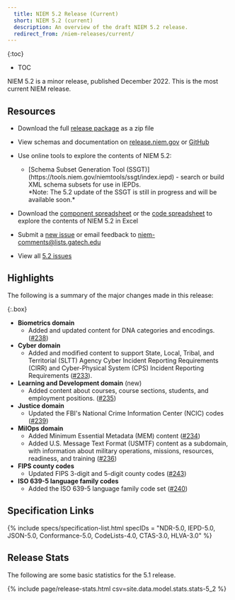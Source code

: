 ```yaml
---
  title: NIEM 5.2 Release (Current)
  short: NIEM 5.2 (current)
  description: An overview of the draft NIEM 5.2 release.
  redirect_from: /niem-releases/current/
---
```


{:toc}
- TOC

NIEM 5.2 is a minor release, published December 2022.  This is the most current NIEM release.

## Resources

- Download the full [release package](https://github.com/NIEM/NIEM-Releases/archive/niem-5.2.zip) as a zip file

- View schemas and documentation on [release.niem.gov](https://release.niem.gov/niem/5.2) or [GitHub](https://github.com/NIEM/NIEM-Releases/tree/niem-5.2)

- Use online tools to explore the contents of NIEM 5.2:

  - <p markdown="1">[Schema Subset Generation Tool (SSGT)](https://tools.niem.gov/niemtools/ssgt/index.iepd) - search or build XML schema subsets for use in IEPDs. <br/>*Note: The 5.2 update of the SSGT is still in progress and will be available soon.* </p>

  <!-- - <p markdown="1">[Movement](https://beta.movement.niem.gov) - search elements </p> -->

- Download the [component spreadsheet](https://release.niem.gov/niem/5.2/xlsx/niem-5.2.xlsx) or the [code spreadsheet](https://release.niem.gov/niem/5.2/xlsx/niem-5.2-codes.xlsx) to explore the contents of NIEM 5.2 in Excel

- Submit a [new issue](https://github.com/NIEM/NIEM-Releases/issues/new) or email feedback to <niem-comments@lists.gatech.edu>

- View all [5.2 issues](https://github.com/NIEM/NIEM-Releases/issues?q=is%3Aissue+label%3A5.2)

## Highlights

The following is a summary of the major changes made in this release:

{:.box}
- **Biometrics domain**
  - Added and updated content for DNA categories and encodings. ([#238](https://github.com/NIEM/NIEM-Releases/issues/238))
- **Cyber domain**
  - Added and modified content to support State, Local, Tribal, and Territorial (SLTT) Agency Cyber Incident Reporting Requirements (CIRR) and Cyber-Physical System (CPS) Incident Reporting Requirements ([#233](https://github.com/NIEM/NIEM-Releases/issues/233)).
- **Learning and Development domain** (new)
  - Added content about courses, course sections, students, and employment positions. ([#235](https://github.com/NIEM/NIEM-Releases/issues/235))
- **Justice domain**
  - Updated the FBI's National Crime Information Center (NCIC) codes ([#239](https://github.com/NIEM/NIEM-Releases/issues/239))
- **MilOps domain**
  - Added Minimum Essential Metadata (MEM) content ([#234](https://github.com/NIEM/NIEM-Releases/issues/234))
  - Added U.S. Message Text Format (USMTF) content as a subdomain, with information about military operations, missions, resources, readiness, and training ([#236](https://github.com/NIEM/NIEM-Releases/issues/236))
- **FIPS county codes**
  - Updated FIPS 3-digit and 5-digit county codes ([#243](https://github.com/NIEM/NIEM-Releases/issues/243))
- **ISO 639-5 language family codes**
  - Added the ISO 639-5 language family code set ([#240](https://github.com/NIEM/NIEM-Releases/issues/240))

## Specification Links

{% include specs/specification-list.html specIDs = "NDR-5.0, IEPD-5.0, JSON-5.0, Conformance-5.0, CodeLists-4.0, CTAS-3.0, HLVA-3.0" %}

## Release Stats

The following are some basic statistics for the 5.1 release.

{% include page/release-stats.html csv=site.data.model.stats.stats-5_2 %}

<br/>
